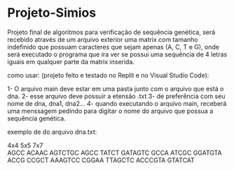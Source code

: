 # Projeto-Simios
Projeto final de algoritmos para verificação de sequência genética, será recebido através de um arquivo exterior uma matrix com tamanho indefinido que possuam caracteres que sejam apenas (A, C, T e G), onde será executado o programa que ira ver se possui uma sequência de 4 letras iguais em qualquer parte da matrix inserida.

como usar: (projeto feito e testado no Replit e no Visual Studio Code):

1- O arquivo main deve estar em uma pasta junto com o arquivo que está o dna.
2- esse arquivo deve possuir a etensão .txt
3- de preferência com seu nome de dna, dna1, dna2...
4- quando executando o arquivo main, receberá uma menssagem pedindo para digitar o nome do arquivo que possua a sequência genética.

exemplo de do arquivo dna.txt:

4x4     5x5     7x7     
AGCC    ACAAC   AGTCTGC
AGCC    TATCT   GATAGTC
GCCA    ATCGC   GGATGTA
ACCG    CCGCT   AAAGTCC
        CGGAA   TTAGCTC
                ACCCGTA
                GTATCAT

